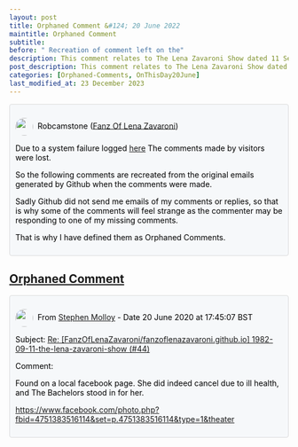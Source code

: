```yaml
---
layout: post
title: Orphaned Comment &#124; 20 June 2022
maintitle: Orphaned Comment
subtitle: 
before: " Recreation of comment left on the"
description: This comment relates to The Lena Zavaroni Show dated 11 September 1982
post_description: This comment relates to The Lena Zavaroni Show dated 11 September 1982
categories: [Orphaned-Comments, OnThisDay20June]
last_modified_at: 23 December 2023
---
```


<div class="discussions">
<p><img src="https://avatars.githubusercontent.com/u/54239649" class="shape"/>Robcamstone (<a class="link" href="https://github.com/FanzOfLenaZavaroni">Fanz Of Lena Zavaroni</a>)</p>
<p>Due to a system failure logged <a class="link" href="https://github.com/FanzOfLenaZavaroni/fanzoflenazavaroni.github.io/discussions/2">here</a> The comments made by visitors were lost.</p>
<p>So the following comments are recreated from the original emails generated by Github when the comments were made.</p>
<p>Sadly Github did not send me emails of my comments or replies, so that is why some of the comments will feel strange as the commenter may be responding to one of my missing comments.</p>
<p>That is why I have defined them as Orphaned Comments.</p>
</div>

<h2 id="orphaned"><a href="#orphaned">Orphaned Comment</a></h2>

<div class="discussions">
<p><img src="https://avatars.githubusercontent.com/u/54290841" class="shape"/>From <a class="link" href="https://github.com/StephenMolloy1">Stephen Molloy</a> - Date 20 June 2020 at 17:45:07 BST</p>
<p>Subject: <a class="link" href="/1982-09-11-the-lena-zavaroni-show/">Re: [FanzOfLenaZavaroni/fanzoflenazavaroni.github.io] 1982-09-11-the-lena-zavaroni-show (#44)</a></p>
<p>Comment:</p>
<p>Found on a local facebook page. She did indeed cancel due to ill health, and The Bachelors stood in for her.</p>
<p><a href="https://www.facebook.com/photo.php?fbid=4751383516114&set=p.4751383516114&type=1&theater">https://www.facebook.com/photo.php?fbid=4751383516114&set=p.4751383516114&type=1&theater</a></p>
</div>

<style>
.discussions {background-color:#f6f8fa; color:#000; padding: 10px; border-radius: 0.25rem; border-style: solid; border-color: #DBDBDB; border-width: 1px;}

.shape {
    background-color: var(--color-avatar-bg);
    border-radius: 50%;
    box-shadow: 0 0 0 1px var(--color-avatar-border);
    display: inline-block;
    flex-shrink: 0;
    line-height: 1;
    overflow: hidden;
    vertical-align: middle;
    width:32px;
    margin: 0px 8px 0px 0px;
}
</style>

